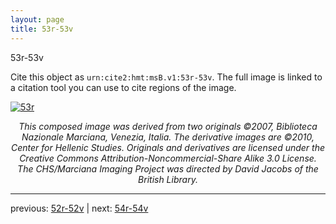 ```yaml
---
layout: page
title: 53r-53v
---
```


53r-53v

Cite this object as `urn:cite2:hmt:msB.v1:53r-53v`. The full image is linked to a citation tool you can use to cite regions of the image.

[![53r](http://www.homermultitext.org/iipsrv?IIIF=/project/homer/pyramidal/deepzoom/hmt/vbbifolio/v1/vb_52v_53r.tif/full/800,/0/default.jpg)](http://www.homermultitext.org/ict2/?urn=urn:cite2:hmt:vbbifolio.v1:vb_52v_53r) 

<p style="text-align: center; font-style: italic;">This composed image was derived from two originals ©2007, Biblioteca Nazionale Marciana, Venezia, Italia. The derivative images are ©2010, Center for Hellenic Studies. Originals and derivatives are licensed under the Creative Commons Attribution-Noncommercial-Share Alike 3.0 License. The CHS/Marciana Imaging Project was directed by David Jacobs of the British Library.</p>

---

previous: [52r-52v](../52r-52v/) | next: [54r-54v](../54r-54v/)